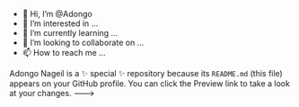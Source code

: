 - 👋 Hi, I’m @Adongo
- 👀 I’m interested in ...
- 🌱 I’m currently learning ...
- 💞️ I’m looking to collaborate on ...
- 📫 How to reach me ...

Adongo Nageil is a ✨ special ✨ repository because its `README.md` (this file) appears on your GitHub profile.
You can click the Preview link to take a look at your changes.
--->
